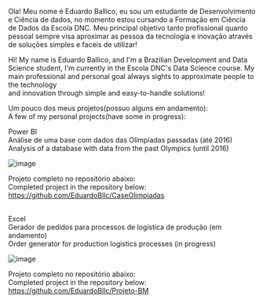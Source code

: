   Ola! Meu nome é Eduardo Ballico, eu sou um estudante de Desenvolvimento e Ciência de dados,
no momento estou cursando a Formação em Ciência de Dados da Escola DNC.
  Meu principal objetivo tanto profissional quanto pessoal sempre visa aproximar as pessoa da
tecnologia e inovação através de soluções simples e faceis de utilizar!

  Hi! My name is Eduardo Ballico, and I'm a Brazilian Development and Data Science student,
I'm currently in the Escola DNC's Data Science course.
  My main professional and personal goal always sights to approximate people to the technology \
and innovation through simple and easy-to-handle solutions!

Um pouco dos meus projetos(possuo alguns em andamento):\
A few of my personal projects(have some in progress):

Power BI\
Análise de uma base com dados das Olimpíadas passadas (até 2016)\
Analysis of a database with data from the past Olympics (until 2016)

![image](https://github.com/EduardoBllc/EduardoBllc/assets/77795330/bd991cee-4372-4259-8ca1-fd7faddd44de)

Projeto completo no repositório abaixo: \
Completed project in the repository below: \
https://github.com/EduardoBllc/CaseOlimpiadas
<br/>
<br/>

Excel\
Gerador de pedidos para processos de logística de produção (em andamento)\
Order generator for production logistics processes (in progress)

![image](https://github.com/EduardoBllc/EduardoBllc/assets/77795330/dbacffbe-bfc6-4cfb-b5b8-bd99e50b092d)

Projeto completo no repositório abaixo: \
Completed project in the repository below: \
https://github.com/EduardoBllc/Projeto-BM
<!---
EduardoBllc/EduardoBllc is a ✨ special ✨ repository because its `README.md` (this file) appears on your GitHub profile.
You can click the Preview link to take a look at your changes.
--->
